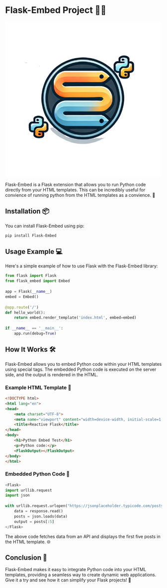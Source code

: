 # Flask-Embed Project 🚀🐍

![Flask-Embed Logo](https://github.com/Masterjx9/Flask-Embed/blob/main/logo.png)

Flask-Embed is a Flask extension that allows you to run Python code directly from your HTML templates. This can be incredibly useful for convience of running python from the HTML templates as a convience. 🎉

## Installation 📦

You can install Flask-Embed using pip:

```sh
pip install Flask-Embed
```

## Usage Example 💻

Here's a simple example of how to use Flask with the Flask-Embed library:

```python
from flask import Flask
from flask_embed import Embed

app = Flask(__name__)
embed = Embed()

@app.route('/')
def hello_world():
    return embed.render_template('index.html', embed=embed)

if __name__ == '__main__':
    app.run(debug=True)
```

## How It Works 🛠️

Flask-Embed allows you to embed Python code within your HTML templates using special tags. The embedded Python code is executed on the server side, and the output is rendered in the HTML.

### Example HTML Template 📄

```html
<!DOCTYPE html>
<html lang="en">
<head>
    <meta charset="UTF-8">
    <meta name="viewport" content="width=device-width, initial-scale=1.0">
    <title>Reactive Flask</title>
</head>
<body>
    <h1>Python Embed Test</h1>
    <p>Python code:</p>
    <FlaskOutput></FlaskOutput>
</body>
</html>
```

### Embedded Python Code 🐍

```python
<Flask>
import urllib.request
import json

with urllib.request.urlopen("https://jsonplaceholder.typicode.com/posts") as response:
    data = response.read()
    posts = json.loads(data)
    output = posts[:5]
</Flask>
```

The above code fetches data from an API and displays the first five posts in the HTML template. 🌐

## Conclusion 🎯

Flask-Embed makes it easy to integrate Python code into your HTML templates, providing a seamless way to create dynamic web applications. Give it a try and see how it can simplify your Flask projects! 🚀
